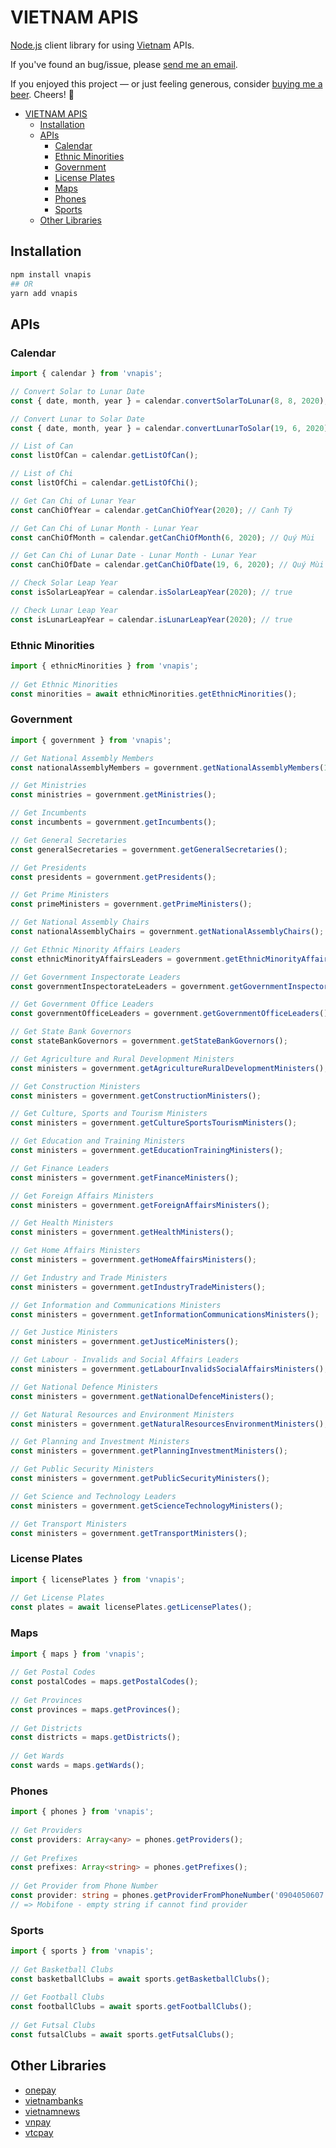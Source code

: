 # VIETNAM APIS

[Node.js](https://nodejs.org/en/) client library for using [Vietnam](https://en.wikipedia.org/wiki/Vietnam) APIs.

If you've found an bug/issue, please [send me an email](mailto:hieumdoan@gmail.com).

If you enjoyed this project — or just feeling generous, consider [buying me a beer](https://www.paypal.com/paypalme/hieudoanm/). Cheers! 🍻

- [VIETNAM APIS](#vietnam-apis)
  - [Installation](#installation)
  - [APIs](#apis)
    - [Calendar](#calendar)
    - [Ethnic Minorities](#ethnic-minorities)
    - [Government](#government)
    - [License Plates](#license-plates)
    - [Maps](#maps)
    - [Phones](#phones)
    - [Sports](#sports)
  - [Other Libraries](#other-libraries)

## Installation

```sh
npm install vnapis
## OR 
yarn add vnapis
```

## APIs

### Calendar

```ts
import { calendar } from 'vnapis';

// Convert Solar to Lunar Date
const { date, month, year } = calendar.convertSolarToLunar(8, 8, 2020); // { date: 19, month: 6, year: 2020 }

// Convert Lunar to Solar Date
const { date, month, year } = calendar.convertLunarToSolar(19, 6, 2020); // { date: 8, month: 8, year: 2020 }

// List of Can
const listOfCan = calendar.getListOfCan();

// List of Chi
const listOfChi = calendar.getListOfChi();

// Get Can Chi of Lunar Year
const canChiOfYear = calendar.getCanChiOfYear(2020); // Canh Tý

// Get Can Chi of Lunar Month - Lunar Year
const canChiOfMonth = calendar.getCanChiOfMonth(6, 2020); // Quý Mùi

// Get Can Chi of Lunar Date - Lunar Month - Lunar Year
const canChiOfDate = calendar.getCanChiOfDate(19, 6, 2020); // Quý Mùi

// Check Solar Leap Year
const isSolarLeapYear = calendar.isSolarLeapYear(2020); // true

// Check Lunar Leap Year
const isLunarLeapYear = calendar.isLunarLeapYear(2020); // true
```

### Ethnic Minorities

```ts
import { ethnicMinorities } from 'vnapis';
 
// Get Ethnic Minorities
const minorities = await ethnicMinorities.getEthnicMinorities();
```

### Government

```ts
import { government } from 'vnapis';

// Get National Assembly Members
const nationalAssemblyMembers = government.getNationalAssemblyMembers(14); // options: from 1 to 14 - default 14

// Get Ministries
const ministries = government.getMinistries();

// Get Incumbents
const incumbents = government.getIncumbents();

// Get General Secretaries
const generalSecretaries = government.getGeneralSecretaries();

// Get Presidents
const presidents = government.getPresidents();

// Get Prime Ministers
const primeMinisters = government.getPrimeMinisters();

// Get National Assembly Chairs
const nationalAssemblyChairs = government.getNationalAssemblyChairs();

// Get Ethnic Minority Affairs Leaders
const ethnicMinorityAffairsLeaders = government.getEthnicMinorityAffairsLeaders();

// Get Government Inspectorate Leaders
const governmentInspectorateLeaders = government.getGovernmentInspectorateLeaders();

// Get Government Office Leaders
const governmentOfficeLeaders = government.getGovernmentOfficeLeaders();

// Get State Bank Governors
const stateBankGovernors = government.getStateBankGovernors();

// Get Agriculture and Rural Development Ministers
const ministers = government.getAgricultureRuralDevelopmentMinisters();

// Get Construction Ministers
const ministers = government.getConstructionMinisters();

// Get Culture, Sports and Tourism Ministers
const ministers = government.getCultureSportsTourismMinisters();

// Get Education and Training Ministers
const ministers = government.getEducationTrainingMinisters();

// Get Finance Leaders
const ministers = government.getFinanceMinisters();

// Get Foreign Affairs Ministers
const ministers = government.getForeignAffairsMinisters();

// Get Health Ministers
const ministers = government.getHealthMinisters();

// Get Home Affairs Ministers
const ministers = government.getHomeAffairsMinisters();

// Get Industry and Trade Ministers
const ministers = government.getIndustryTradeMinisters();

// Get Information and Communications Ministers
const ministers = government.getInformationCommunicationsMinisters();

// Get Justice Ministers
const ministers = government.getJusticeMinisters();

// Get Labour - Invalids and Social Affairs Leaders
const ministers = government.getLabourInvalidsSocialAffairsMinisters();

// Get National Defence Ministers
const ministers = government.getNationalDefenceMinisters();

// Get Natural Resources and Environment Ministers
const ministers = government.getNaturalResourcesEnvironmentMinisters();

// Get Planning and Investment Ministers
const ministers = government.getPlanningInvestmentMinisters();

// Get Public Security Ministers
const ministers = government.getPublicSecurityMinisters();

// Get Science and Technology Leaders
const ministers = government.getScienceTechnologyMinisters();

// Get Transport Ministers
const ministers = government.getTransportMinisters();
```

### License Plates

```ts
import { licensePlates } from 'vnapis';
 
// Get License Plates
const plates = await licensePlates.getLicensePlates();
```

### Maps

```ts
import { maps } from 'vnapis';
 
// Get Postal Codes
const postalCodes = maps.getPostalCodes();
 
// Get Provinces
const provinces = maps.getProvinces();
 
// Get Districts
const districts = maps.getDistricts();
 
// Get Wards
const wards = maps.getWards();
```

### Phones

```ts
import { phones } from 'vnapis';
 
// Get Providers
const providers: Array<any> = phones.getProviders();
 
// Get Prefixes
const prefixes: Array<string> = phones.getPrefixes();
 
// Get Provider from Phone Number
const provider: string = phones.getProviderFromPhoneNumber('0904050607');
// => Mobifone - empty string if cannot find provider
```

### Sports

```ts
import { sports } from 'vnapis';
 
// Get Basketball Clubs
const basketballClubs = await sports.getBasketballClubs();
 
// Get Football Clubs
const footballClubs = await sports.getFootballClubs();
 
// Get Futsal Clubs
const futsalClubs = await sports.getFutsalClubs();
```

## Other Libraries

- [onepay](https://www.npmjs.com/package/onepay)
- [vietnambanks](https://www.npmjs.com/package/vietnambanks)
- [vietnamnews](https://www.npmjs.com/package/vietnamnews)
- [vnpay](https://www.npmjs.com/package/vnpay)
- [vtcpay](https://www.npmjs.com/package/vtcpay)
